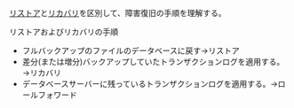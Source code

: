 [リストア](%E3%83%AA%E3%82%B9%E3%83%88%E3%82%A2.md)と[リカバリ](%E3%83%AA%E3%82%AB%E3%83%90%E3%83%AA.md)を区別して、障害復旧の手順を理解する。

リストアおよびリカバリの手順
- フルバックアップのファイルのデータベースに戻す→リストア
- 差分(または増分)バックアップしていたトランザクションログを適用する。→リカバリ
- データベースサーバーに残っているトランザクションログを適用する。→ロールフォワード
